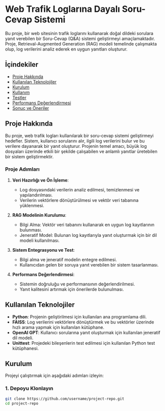# Web Trafik Loglarına Dayalı Soru-Cevap Sistemi

Bu proje, bir web sitesinin trafik loglarını kullanarak doğal dildeki sorulara yanıt verebilen bir Soru-Cevap (Q&A) sistemi geliştirmeyi amaçlamaktadır. Proje, Retrieval-Augmented Generation (RAG) modeli temelinde çalışmakta olup, log verilerini analiz ederek en uygun yanıtları oluşturur.

## İçindekiler
- [Proje Hakkında](#proje-hakkında)
- [Kullanılan Teknolojiler](#kullanılan-teknolojiler)
- [Kurulum](#kurulum)
- [Kullanım](#kullanım)
- [Testler](#testler)
- [Performans Değerlendirmesi](#performans-değerlendirmesi)
- [Sonuç ve Öneriler](#sonuç-ve-öneriler)

## Proje Hakkında
Bu proje, web trafik logları kullanılarak bir soru-cevap sistemi geliştirmeyi hedefler. Sistem, kullanıcı sorularını alır, ilgili log verilerini bulur ve bu verilere dayanarak bir yanıt oluşturur. Projenin temel amacı, büyük log dosyaları üzerinde etkili bir şekilde çalışabilen ve anlamlı yanıtlar üretebilen bir sistem geliştirmektir.

### Proje Adımları
1. **Veri Hazırlığı ve Ön İşleme**:
   - Log dosyasındaki verilerin analiz edilmesi, temizlenmesi ve yapılandırılması.
   - Verilerin vektörlere dönüştürülmesi ve vektör veri tabanına yüklenmesi.

2. **RAG Modelinin Kurulumu**:
   - Bilgi Alma: Vektör veri tabanını kullanarak en uygun log kayıtlarının bulunması.
   - Jeneratif Model: Bulunan log kayıtlarıyla yanıt oluşturmak için bir dil modeli kullanılması.

3. **Sistem Entegrasyonu ve Test**:
   - Bilgi alma ve jeneratif modelin entegre edilmesi.
   - Kullanıcıdan gelen bir soruya yanıt verebilen bir sistem tasarlanması.

4. **Performans Değerlendirmesi**:
   - Sistemin doğruluğu ve performansının değerlendirilmesi.
   - Yanıt kalitesini artırmak için önerilerde bulunulması.

## Kullanılan Teknolojiler
- **Python**: Projenin geliştirilmesi için kullanılan ana programlama dili.
- **FAISS**: Log verilerini vektörlere dönüştürmek ve bu vektörler üzerinde hızlı arama yapmak için kullanılan kütüphane.
- **OpenAI GPT**: Kullanıcı sorularına yanıt oluşturmak için kullanılan jeneratif dil modeli.
- **Unittest**: Projedeki bileşenlerin test edilmesi için kullanılan Python test kütüphanesi.

## Kurulum
Projeyi çalıştırmak için aşağıdaki adımları izleyin:

### 1. Depoyu Klonlayın
```bash
git clone https://github.com/username/project-repo.git
cd project-repo
